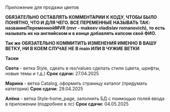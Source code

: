 Приложение для продажи цветов

<b>ОБЯЗАТЕЛЬНО ОСТАВЛЯТЬ КОММЕНТАРИИ К КОДУ, ЧТОБЫ БЫЛО ПОНЯТНО, ЧТО И ДЛЯ ЧЕГО. ВСЕ ПЕРЕМЕННЫЕ НАЗЫВАТЬ ТАК: названиеПеременнойMVR (mvr - makeev vladislav romanovich), то есть называть их на английском и в конце добавлять капсом своё ФИО.</b>

<b>Так же ОБЯЗАТЕЛЬНО КОММИТИТЬ ИЗМЕНЕНИЯ ИМЕННО В ВАШУ ВЕТКУ, НИ В КОЕМ СЛУЧАЕ НЕ В main ИЛИ В ЧУЖИЕ ВЕТКИ</b>

<b>Таски</b>

<b>Света</b> - ветка Style, сдеать в res/values сделать стили (цвета, шрифты, новые темы и т.д.) <b>Срок сдачи:</b> 27.04.2025

<b>Марина</b> - ветка Catalog, оформить страницу каталог (придумать категории) <b>Срок сдачи:</b> 29.04.2025

<b>Алёна</b> - ветка Style-home_page, заполнить БД с поимощью полей ввода в приложении (подробнее в лс) <b>Срок сдачи:</b> 04.05.2025
